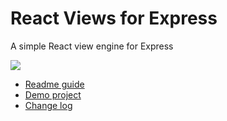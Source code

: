  

# React Views for Express

A simple React view engine for Express 

[![][version]](https://www.npmjs.com/package/tsx-express)


- [Readme guide](/component/README.md)
- [Demo project](/demo/README.md)
- [Change log](/CHANGELOG.md)






[version]: https://badgen.net/github/tag/danielbayley80/tsx-express?label=Version&color=0f6bff
[license]: https://badgen.net/github/license/danielbayley80/tsx-express?label=License&color=0f6bff